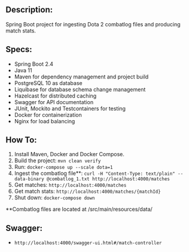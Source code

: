 ## Description:
Spring Boot project for ingesting Dota 2 combatlog files and producing match stats.

## Specs:
- Spring Boot 2.4
- Java 11
- Maven for dependency management and project build
- PostgreSQL 10 as database
- Liquibase for database schema change management
- Hazelcast for distributed caching
- Swagger for API documentation
- JUnit, Mockito and Testcontainers for testing
- Docker for containerization
- Nginx for load balancing

## How To:
1. Install Maven, Docker and Docker Compose.
2. Build the project: `mvn clean verify`
3. Run: `docker-compose up --scale dota=1`
4. Ingest the combatlog file**: `curl -H "Content-Type: text/plain" --data-binary @combatlog_1.txt http://localhost:4000/matches`
5. Get matches: `http://localhost:4000/matches`
6. Get match stats: `http://localhost:4000/matches/{matchId}`
7. Shut down: `docker-compose down`

**Combatlog files are located at /src/main/resources/data/

## Swagger:
- `http://localhost:4000/swagger-ui.html#/match-controller`